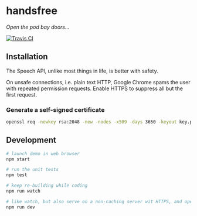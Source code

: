 # handsfree
*Open the pod bay doors...*

[![Travis CI](https://img.shields.io/travis/cbas/handsfree.svg)](https://travis-ci.org/cbas/handsfree)

## Installation
The Speech API, unlike most things in life, is better with safety.

On unsafe connections, i.e. plain text HTTP, Google Chrome spams the user with repeated permission requests. Enable HTTPS to suppress all but the first request.

### Generate a self-signed certificate
```bash
openssl req -newkey rsa:2048 -new -nodes -x509 -days 3650 -keyout key.pem -out cert.pem
```

## Development
```bash
# launch demo in web browser
npm start

# run the unit tests
npm test

# keep re-building while coding
npm run watch

# like watch, but also serve on a non-caching server wit HTTPS, and open it in browser. Wow!
npm run dev
```
